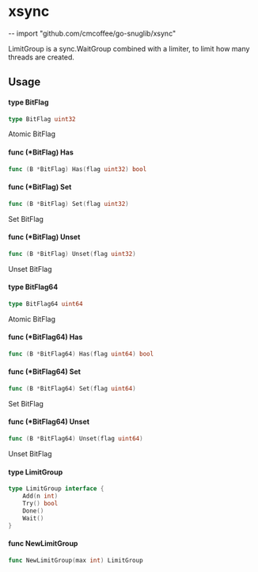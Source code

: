 # xsync
--
    import "github.com/cmcoffee/go-snuglib/xsync"

LimitGroup is a sync.WaitGroup combined with a limiter, to limit how many
threads are created.

## Usage

#### type BitFlag

```go
type BitFlag uint32
```

Atomic BitFlag

#### func (*BitFlag) Has

```go
func (B *BitFlag) Has(flag uint32) bool
```

#### func (*BitFlag) Set

```go
func (B *BitFlag) Set(flag uint32)
```
Set BitFlag

#### func (*BitFlag) Unset

```go
func (B *BitFlag) Unset(flag uint32)
```
Unset BitFlag

#### type BitFlag64

```go
type BitFlag64 uint64
```

Atomic BitFlag

#### func (*BitFlag64) Has

```go
func (B *BitFlag64) Has(flag uint64) bool
```

#### func (*BitFlag64) Set

```go
func (B *BitFlag64) Set(flag uint64)
```
Set BitFlag

#### func (*BitFlag64) Unset

```go
func (B *BitFlag64) Unset(flag uint64)
```
Unset BitFlag

#### type LimitGroup

```go
type LimitGroup interface {
	Add(n int)
	Try() bool
	Done()
	Wait()
}
```


#### func  NewLimitGroup

```go
func NewLimitGroup(max int) LimitGroup
```
